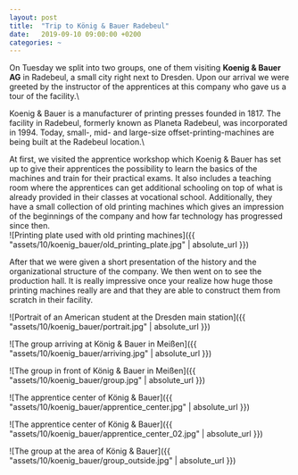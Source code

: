```yaml
---
layout: post
title:  "Trip to König & Bauer Radebeul"
date:   2019-09-10 09:00:00 +0200
categories: ~
---
```

On Tuesday we split into two groups, one of them visiting **Koenig & Bauer AG** in Radebeul, a small city right next to Dresden. Upon our arrival we were greeted by the instructor of the apprentices at this company who gave us a tour of the facility.\

Koenig & Bauer is a manufacturer of printing presses founded in 1817. The facility in Radebeul, formerly known as Planeta Radebeul, was incorporated in 1994. Today, small-, mid- and large-size offset-printing-machines are being built at the Radebeul location.\

At first, we visited the apprentice workshop which Koenig & Bauer has set up to give their apprentices the possibility to learn the basics of the machines and train for their practical exams. It also includes a teaching room where the apprentices can get additional schooling on top of what is already provided in their classes at vocational school. Additionally, they have a small collection of old printing machines which gives an impression of the beginnings of the company and how far technology has progressed since then.\
![Printing plate used with old printing machines]({{ "assets/10/koenig_bauer/old_printing_plate.jpg" | absolute_url }})

After that we were given a short presentation of the history and the organizational structure of the company. We then went on to see the production hall. It is really impressive once your realize how huge those printing machines really are and that they are able to construct them from scratch in their facility.

![Portrait of an American student at the Dresden main station]({{ "assets/10/koenig_bauer/portrait.jpg" | absolute_url }})

![The group arriving at König & Bauer in Meißen]({{ "assets/10/koenig_bauer/arriving.jpg" | absolute_url }})

![The group in front of König & Bauer in Meißen]({{ "assets/10/koenig_bauer/group.jpg" | absolute_url }})

![The apprentice center of König & Bauer]({{ "assets/10/koenig_bauer/apprentice_center.jpg" | absolute_url }})

![The apprentice center of König & Bauer]({{ "assets/10/koenig_bauer/apprentice_center_02.jpg" | absolute_url }})

![The group at the area of König & Bauer]({{ "assets/10/koenig_bauer/group_outside.jpg" | absolute_url }})
